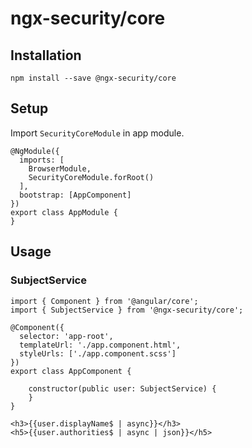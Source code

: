 # ngx-security/core

## Installation

```
npm install --save @ngx-security/core
```

## Setup

Import `SecurityCoreModule` in app module.

```
@NgModule({
  imports: [
    BrowserModule,
    SecurityCoreModule.forRoot()
  ],
  bootstrap: [AppComponent]
})
export class AppModule {
}
```

## Usage

### SubjectService
```
import { Component } from '@angular/core';
import { SubjectService } from '@ngx-security/core';

@Component({
  selector: 'app-root',
  templateUrl: './app.component.html',
  styleUrls: ['./app.component.scss']
})
export class AppComponent {

    constructor(public user: SubjectService) {
    }
}
```
```
<h3>{{user.displayName$ | async}}</h3>
<h5>{{user.authorities$ | async | json}}</h5>
```
